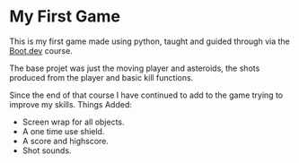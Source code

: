 # My First Game

This is my first game made using python, taught and guided through via the [Boot.dev](https://www.boot.dev) course.

The base projet was just the moving player and asteroids, the shots produced from the player and basic kill functions.

Since the end of that course I have continued to add to the game trying to improve my skills.
Things Added:
- Screen wrap for all objects.
- A one time use shield.
- A score and highscore.
- Shot sounds.
